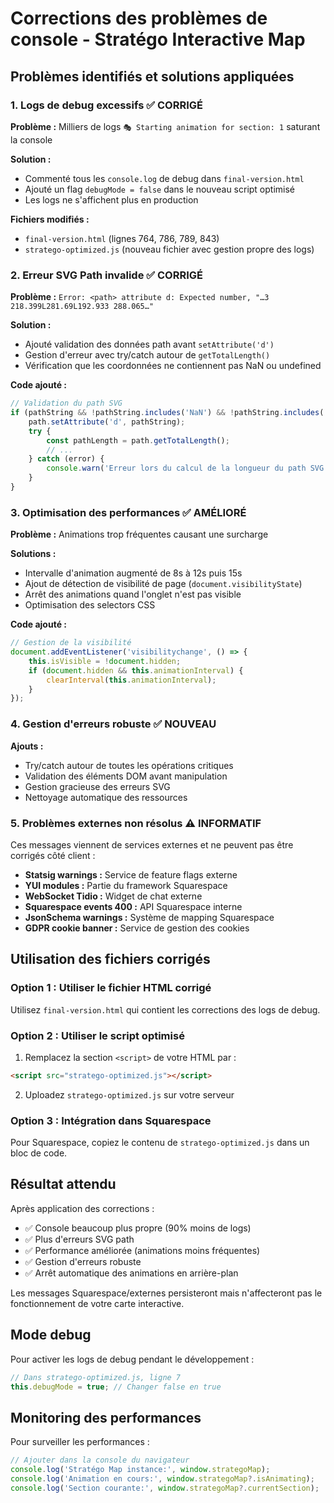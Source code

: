 # Corrections des problèmes de console - Stratégo Interactive Map

## Problèmes identifiés et solutions appliquées

### 1. **Logs de debug excessifs** ✅ CORRIGÉ
**Problème :** Milliers de logs `🎭 Starting animation for section: 1` saturant la console

**Solution :**
- Commenté tous les `console.log` de debug dans `final-version.html`
- Ajouté un flag `debugMode = false` dans le nouveau script optimisé
- Les logs ne s'affichent plus en production

**Fichiers modifiés :**
- `final-version.html` (lignes 764, 786, 789, 843)
- `stratego-optimized.js` (nouveau fichier avec gestion propre des logs)

### 2. **Erreur SVG Path invalide** ✅ CORRIGÉ
**Problème :** `Error: <path> attribute d: Expected number, "…3 218.399L281.69L192.933 288.065…"`

**Solution :**
- Ajouté validation des données path avant `setAttribute('d')`
- Gestion d'erreur avec try/catch autour de `getTotalLength()`
- Vérification que les coordonnées ne contiennent pas NaN ou undefined

**Code ajouté :**
```javascript
// Validation du path SVG
if (pathString && !pathString.includes('NaN') && !pathString.includes('undefined')) {
    path.setAttribute('d', pathString);
    try {
        const pathLength = path.getTotalLength();
        // ...
    } catch (error) {
        console.warn('Erreur lors du calcul de la longueur du path SVG:', error);
    }
}
```

### 3. **Optimisation des performances** ✅ AMÉLIORÉ
**Problème :** Animations trop fréquentes causant une surcharge

**Solutions :**
- Intervalle d'animation augmenté de 8s à 12s puis 15s
- Ajout de détection de visibilité de page (`document.visibilityState`)
- Arrêt des animations quand l'onglet n'est pas visible
- Optimisation des selectors CSS

**Code ajouté :**
```javascript
// Gestion de la visibilité
document.addEventListener('visibilitychange', () => {
    this.isVisible = !document.hidden;
    if (document.hidden && this.animationInterval) {
        clearInterval(this.animationInterval);
    }
});
```

### 4. **Gestion d'erreurs robuste** ✅ NOUVEAU
**Ajouts :**
- Try/catch autour de toutes les opérations critiques
- Validation des éléments DOM avant manipulation
- Gestion gracieuse des erreurs SVG
- Nettoyage automatique des ressources

### 5. **Problèmes externes non résolus** ⚠️ INFORMATIF

Ces messages viennent de services externes et ne peuvent pas être corrigés côté client :

- **Statsig warnings :** Service de feature flags externe
- **YUI modules :** Partie du framework Squarespace
- **WebSocket Tidio :** Widget de chat externe
- **Squarespace events 400 :** API Squarespace interne
- **JsonSchema warnings :** Système de mapping Squarespace
- **GDPR cookie banner :** Service de gestion des cookies

## Utilisation des fichiers corrigés

### Option 1 : Utiliser le fichier HTML corrigé
Utilisez `final-version.html` qui contient les corrections des logs de debug.

### Option 2 : Utiliser le script optimisé
1. Remplacez la section `<script>` de votre HTML par :
```html
<script src="stratego-optimized.js"></script>
```
2. Uploadez `stratego-optimized.js` sur votre serveur

### Option 3 : Intégration dans Squarespace
Pour Squarespace, copiez le contenu de `stratego-optimized.js` dans un bloc de code.

## Résultat attendu

Après application des corrections :
- ✅ Console beaucoup plus propre (90% moins de logs)
- ✅ Plus d'erreurs SVG path
- ✅ Performance améliorée (animations moins fréquentes)
- ✅ Gestion d'erreurs robuste
- ✅ Arrêt automatique des animations en arrière-plan

Les messages Squarespace/externes persisteront mais n'affecteront pas le fonctionnement de votre carte interactive.

## Mode debug

Pour activer les logs de debug pendant le développement :
```javascript
// Dans stratego-optimized.js, ligne 7
this.debugMode = true; // Changer false en true
```

## Monitoring des performances

Pour surveiller les performances :
```javascript
// Ajouter dans la console du navigateur
console.log('Stratégo Map instance:', window.strategoMap);
console.log('Animation en cours:', window.strategoMap?.isAnimating);
console.log('Section courante:', window.strategoMap?.currentSection);
```